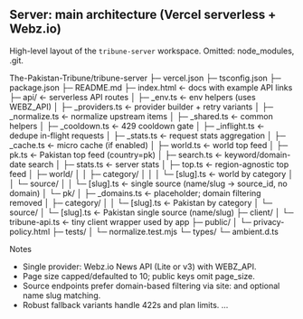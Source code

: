 ## Server: main architecture (Vercel serverless + Webz.io)

High-level layout of the `tribune-server` workspace. Omitted: node_modules, .git.

The-Pakistan-Tribune/tribune-server
├─ vercel.json
├─ tsconfig.json
├─ package.json
├─ README.md
├─ index.html ← docs with example API links
├─ api/ ← serverless API routes
│ ├─ \_env.ts ← env helpers (uses WEBZ_API)
│ ├─ \_providers.ts ← provider builder + retry variants
│ ├─ \_normalize.ts ← normalize upstream items
│ ├─ \_shared.ts ← common helpers
│ ├─ \_cooldown.ts ← 429 cooldown gate
│ ├─ \_inflight.ts ← dedupe in-flight requests
│ ├─ \_stats.ts ← request stats aggregation
│ ├─ \_cache.ts ← micro cache (if enabled)
│ ├─ world.ts ← world top feed
│ ├─ pk.ts ← Pakistan top feed (country=pk)
│ ├─ search.ts ← keyword/domain-date search
│ ├─ stats.ts ← server stats
│ ├─ top.ts ← region-agnostic top feed
│ ├─ world/
│ │ ├─ category/
│ │ │ └─ [slug].ts ← world by category
│ │ └─ source/
│ │ └─ [slug].ts ← single source (name/slug → source_id, no domain)
│ └─ pk/
│ ├─ \_domains.ts ← placeholder; domain filtering removed
│ ├─ category/
│ │ └─ [slug].ts ← Pakistan by category
│ └─ source/
│ └─ [slug].ts ← Pakistan single source (name/slug)
├─ client/
│ └─ tribune-api.ts ← tiny client wrapper used by app
├─ public/
│ └─ privacy-policy.html
├─ tests/
│ └─ normalize.test.mjs
└─ types/
└─ ambient.d.ts

Notes

- Single provider: Webz.io News API (Lite or v3) with WEBZ_API.
- Page size capped/defaulted to 10; public keys omit page_size.
- Source endpoints prefer domain-based filtering via site: and optional name slug matching.
- Robust fallback variants handle 422s and plan limits.
  ...
